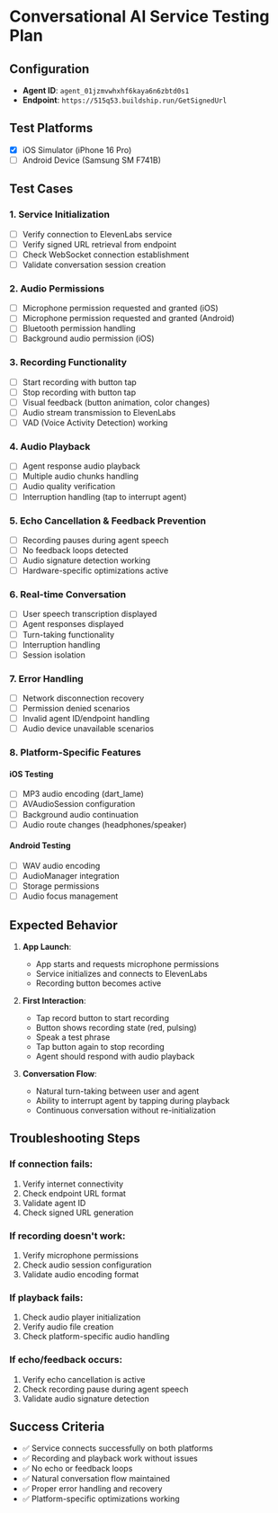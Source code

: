 # Conversational AI Service Testing Plan

## Configuration

- **Agent ID**: `agent_01jzmvwhxhf6kaya6n6zbtd0s1`
- **Endpoint**: `https://515q53.buildship.run/GetSignedUrl`

## Test Platforms

- [x] iOS Simulator (iPhone 16 Pro)
- [ ] Android Device (Samsung SM F741B)

## Test Cases

### 1. Service Initialization

- [ ] Verify connection to ElevenLabs service
- [ ] Verify signed URL retrieval from endpoint
- [ ] Check WebSocket connection establishment
- [ ] Validate conversation session creation

### 2. Audio Permissions

- [ ] Microphone permission requested and granted (iOS)
- [ ] Microphone permission requested and granted (Android)
- [ ] Bluetooth permission handling
- [ ] Background audio permission (iOS)

### 3. Recording Functionality

- [ ] Start recording with button tap
- [ ] Stop recording with button tap
- [ ] Visual feedback (button animation, color changes)
- [ ] Audio stream transmission to ElevenLabs
- [ ] VAD (Voice Activity Detection) working

### 4. Audio Playback

- [ ] Agent response audio playback
- [ ] Multiple audio chunks handling
- [ ] Audio quality verification
- [ ] Interruption handling (tap to interrupt agent)

### 5. Echo Cancellation & Feedback Prevention

- [ ] Recording pauses during agent speech
- [ ] No feedback loops detected
- [ ] Audio signature detection working
- [ ] Hardware-specific optimizations active

### 6. Real-time Conversation

- [ ] User speech transcription displayed
- [ ] Agent responses displayed
- [ ] Turn-taking functionality
- [ ] Interruption handling
- [ ] Session isolation

### 7. Error Handling

- [ ] Network disconnection recovery
- [ ] Permission denied scenarios
- [ ] Invalid agent ID/endpoint handling
- [ ] Audio device unavailable scenarios

### 8. Platform-Specific Features

#### iOS Testing

- [ ] MP3 audio encoding (dart_lame)
- [ ] AVAudioSession configuration
- [ ] Background audio continuation
- [ ] Audio route changes (headphones/speaker)

#### Android Testing

- [ ] WAV audio encoding
- [ ] AudioManager integration
- [ ] Storage permissions
- [ ] Audio focus management

## Expected Behavior

1. **App Launch**:

   - App starts and requests microphone permissions
   - Service initializes and connects to ElevenLabs
   - Recording button becomes active

2. **First Interaction**:

   - Tap record button to start recording
   - Button shows recording state (red, pulsing)
   - Speak a test phrase
   - Tap button again to stop recording
   - Agent should respond with audio playback

3. **Conversation Flow**:
   - Natural turn-taking between user and agent
   - Ability to interrupt agent by tapping during playback
   - Continuous conversation without re-initialization

## Troubleshooting Steps

### If connection fails:

1. Verify internet connectivity
2. Check endpoint URL format
3. Validate agent ID
4. Check signed URL generation

### If recording doesn't work:

1. Verify microphone permissions
2. Check audio session configuration
3. Validate audio encoding format

### If playback fails:

1. Check audio player initialization
2. Verify audio file creation
3. Check platform-specific audio handling

### If echo/feedback occurs:

1. Verify echo cancellation is active
2. Check recording pause during agent speech
3. Validate audio signature detection

## Success Criteria

- ✅ Service connects successfully on both platforms
- ✅ Recording and playback work without issues
- ✅ No echo or feedback loops
- ✅ Natural conversation flow maintained
- ✅ Proper error handling and recovery
- ✅ Platform-specific optimizations working
